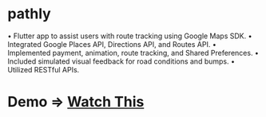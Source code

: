 # pathly
• Flutter app to assist users with route tracking using Google Maps SDK.
• Integrated Google Places API, Directions API, and Routes API.
• Implemented payment, animation, route tracking, and Shared Preferences.
• Included simulated visual feedback for road conditions and bumps.
• Utilized RESTful APIs.
# Demo => [Watch This](https://youtu.be/sw5j2pjbLkw)

